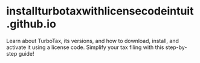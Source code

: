 # installturbotaxwithlicensecodeintuit.github.io
Learn about TurboTax, its versions, and how to download, install, and activate it using a license code. Simplify your tax filing with this step-by-step guide!

